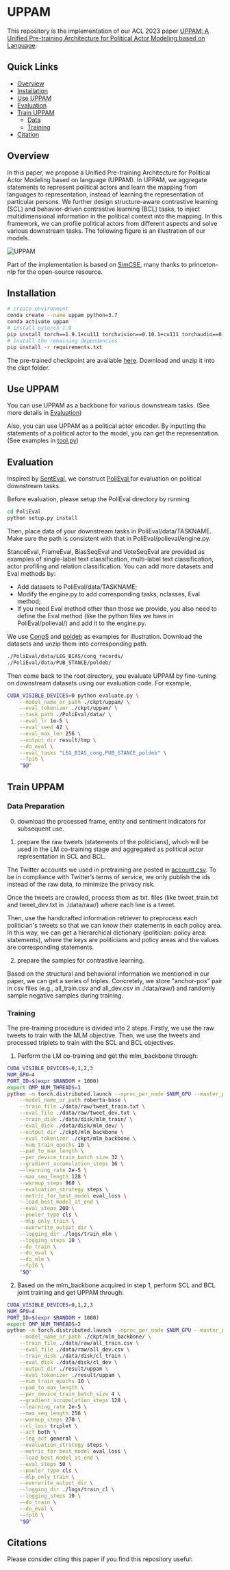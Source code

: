 # UPPAM

This repository is the implementation of our ACL 2023 paper [UPPAM: A Unified Pre-training Architecture for Political Actor Modeling based on Language](https://virtual2023.aclweb.org/paper_P1897.html). 

## Quick Links

  - [Overview](#overview)
  - [Installation](#installation)
  - [Use UPPAM](#Use-UPPAM)
  - [Evaluation](#Evaluation)
  - [Train UPPAM](#Train-UPPAM)
    - [Data](#Data-Preparation)
    - [Training](#Training)
- [Citation](#Citation)



## Overview

In this paper, we propose a Unified Pre-training Architecture for Political Actor Modeling based on language (UPPAM). In UPPAM, we aggregate statements to represent political actors and learn the mapping from languages to representation, instead of learning the representation of particular persons. We further design structure-aware contrastive learning (SCL) and behavior-driven contrastive learning (BCL) tasks, to inject multidimensional information in the political context into the mapping. In this framework, we can profile political actors from different aspects and solve various downstream tasks. The following figure is an illustration of our models.

![UPPAM](./figs/UPPAM.png)

Part of the implementation is based on [SimCSE](https://github.com/princeton-nlp/SimCSE), many thanks to princeton-nlp for the open-source resource.



## Installation

```bash
# create environment
conda create --name uppam python=3.7
conda activate uppam
# install pytorch 1.9
pip install torch==1.9.1+cu111 torchvision==0.10.1+cu111 torchaudio==0.9.1 -f https://download.pytorch.org/whl/torch_stable.html
# install the remaining dependencies
pip install -r requirements.txt
```

The pre-trained checkpoint are available [here](https://drive.google.com/file/d/1emNwmIM1CW2Zjfk4BmuCQiKBFvPq0W2b/view?usp=sharing). Download and unzip it into the ckpt folder.

## Use UPPAM

You can use UPPAM as a backbone for various downstream tasks. (See more details in [Evaluation](#Evaluation))

Also, you can use UPPAM as a political actor encoder. By inputting the statements of a political actor to the model, you can get the representation. (See examples in [tool.py](./tool.py))

## Evaluation

Inspired by [SentEval](https://github.com/facebookresearch/SentEval), we construct [PoliEval ](./PoliEval)for evaluation on political downstream tasks.

Before evaluation, please setup the PoliEval directory by running

```bash
cd PoliEval
python setup.py install
```

Then, place data of your downstream tasks in PoliEval/data/TASKNAME. Make sure the path is consistent with that in PoliEval/polieval/engine.py.

StanceEval, FrameEval, BiasSeqEval and VoteSeqEval are provided as examples of single-label text classification, multi-label text classification, actor profiling and relation classification. You can add more datasets and Eval methods by:

- Add datasets to PoliEval/data/TASKNAME;
- Modify the engine.py to add corresponding tasks, nclasses, Eval method;
- If you need Eval method other than those we provide, you also need to define the Eval method (like the python files we have in PoliEval/polieval/) and add it to the engine.py.

We use [CongS](https://drive.google.com/file/d/1-iE1vM7K79bkw29Lr08mjeRTuNUfKdHf/view?usp=sharing) and [poldeb](https://drive.google.com/file/d/1YJK82hgBiWUTEnEQ6tGjHBx32pwdZUo9/view?usp=sharing) as examples for illustration. Download the datasets and unzip them into corresponding path.

```bash
./PoliEval/data/LEG_BIAS/cong_records/
./PoliEval/data/PUB_STANCE/poldeb/
```

Then come back to the root directory, you evaluate UPPAM by fine-tuning on downstream datasets using our evaluation code. For example,

```bash
CUDA_VISIBLE_DEVICES=0 python evaluate.py \
    --model_name_or_path ./ckpt/uppam/ \
    --eval_tokenizer ./ckpt/uppam/ \
    --task_path ./PoliEval/data/ \
    --eval_lr 1e-5 \
    --eval_seed 42 \
    --eval_max_len 256 \
    --output_dir result/tmp \
    --do_eval \
    --eval_tasks "LEG_BIAS_cong,PUB_STANCE_poldeb" \
    --fp16 \
    "$@"
```



## Train UPPAM

### Data Preparation

0. download the processed frame, entity and sentiment indicators for subsequent use.

1. prepare the raw tweets (statements of the politicians), which will be used in the LM co-training stage and aggregated as political actor representation in SCL and BCL.

The Twitter accounts we used in pretraining are posted in [account.csv](./data/raw/account.csv). To be in compliance with Twitter’s terms of service, we only publish the ids instead of the raw data, to minimize the privacy risk.

Once the tweets are crawled, process them as txt. files (like tweet_train.txt and tweet_dev.txt in ./data/raw/) where each line is a tweet. 

Then, use the handcrafted information retriever to preprocess each politician's tweets so that we can know their statements in each policy area. In this way, we can get a hierarchical dictionary (politician: policy area: statements), where the keys are politicians and policy areas and the values are corresponding statements. 

2. prepare the samples for contrastive learning.

Based on the structural and behavioral information we mentioned in our paper, we can get a series of triples. Concretely, we store "anchor-pos" pair in csv files (e.g., all_train.csv and all_dev.csv in ./data/raw/) and randomly sample negative samples during training.

### Training

The pre-training procedure is divided into 2 steps. Firstly, we use the raw tweets to train with the MLM objective. Then, we use the tweets and processed triplets to train with the SCL and BCL objectives.

1. Perform the LM co-training and get the mlm_backbone through: 

```bash
CUDA_VISIBLE_DEVICES=0,1,2,3
NUM_GPU=4
PORT_ID=$(expr $RANDOM + 1000)
export OMP_NUM_THREADS=1
python -m torch.distributed.launch --nproc_per_node $NUM_GPU --master_port $PORT_ID train_mlm.py \
    --model_name_or_path roberta-base \
    --train_file ./data/raw/tweet_train.txt \
    --eval_file ./data/raw/tweet_dev.txt \
    --train_disk ./data/disk/mlm_train/ \
    --eval_disk ./data/disk/mlm_dev/ \
    --output_dir ./ckpt/mlm_backbone \
    --eval_tokenizer ./ckpt/mlm_backbone \
    --num_train_epochs 10 \
    --pad_to_max_length \
    --per_device_train_batch_size 32 \
    --gradient_accumulation_steps 16 \
    --learning_rate 2e-5 \
    --max_seq_length 128 \
    --warmup_steps 960 \
    --evaluation_strategy steps \
    --metric_for_best_model eval_loss \
    --load_best_model_at_end \
    --eval_steps 200 \
    --pooler_type cls \
    --mlp_only_train \
    --overwrite_output_dir \
    --logging_dir ./logs/train_mlm \
    --logging_steps 10 \
    --do_train \
    --do_eval \
    --do_mlm \
    --fp16 \
    "$@"
```

2. Based on the mlm_backbone acquired in step 1, perform SCL and BCL joint training and get UPPAM through:

```bash
CUDA_VISIBLE_DEVICES=0,1,2,3
NUM_GPU=4
PORT_ID=$(expr $RANDOM + 1000)
export OMP_NUM_THREADS=2
python -m torch.distributed.launch --nproc_per_node $NUM_GPU --master_port $PORT_ID train_joint_cl.py \
    --model_name_or_path ./ckpt/mlm_backbone/ \
    --train_file ./data/raw/all_train.csv \
    --eval_file ./data/raw/all_dev.csv \
    --train_disk ./data/disk/cl_train \
    --eval_disk ./data/disk/cl_dev \
    --output_dir ./result/uppam \
    --eval_tokenizer ./result/uppam \
    --num_train_epochs 10 \
    --pad_to_max_length \
    --per_device_train_batch_size 4 \
    --gradient_accumulation_steps 128 \
    --learning_rate 2e-5 \
    --max_seq_length 256 \
    --warmup_steps 270 \
    --cl_loss triplet \
    --act both \
    --leg_act general \
    --evaluation_strategy steps \
    --metric_for_best_model eval_loss \
    --load_best_model_at_end \
    --eval_steps 50 \
    --pooler_type cls \
    --mlp_only_train \
    --overwrite_output_dir \
    --logging_dir ./logs/train_cl \
    --logging_steps 10 \
    --do_train \
    --do_eval \
    --fp16 \
    "$@"
```





## Citations

Please consider citing this paper if you find this repository useful:



